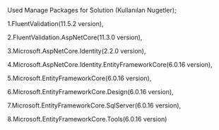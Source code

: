 Used Manage Packages for Solution (Kullanılan Nugetler);

1.FluentValidation(11.5.2 version),

2.FluentValidation.AspNetCore(11.3.0 version),

3.Microsoft.AspNetCore.Identity(2.2.0 version),

4.Microsoft.AspNetCore.Identity.EntityFrameworkCore(6.0.16 version),

5.Microsoft.EntityFrameworkCore(6.0.16 version),

6.Microsoft.EntityFrameworkCore.Design(6.0.16 version),

7.Microsoft.EntityFrameworkCore.SqlServer(6.0.16 version),

8.Microsoft.EntityFrameworkCore.Tools(6.0.16 version)



